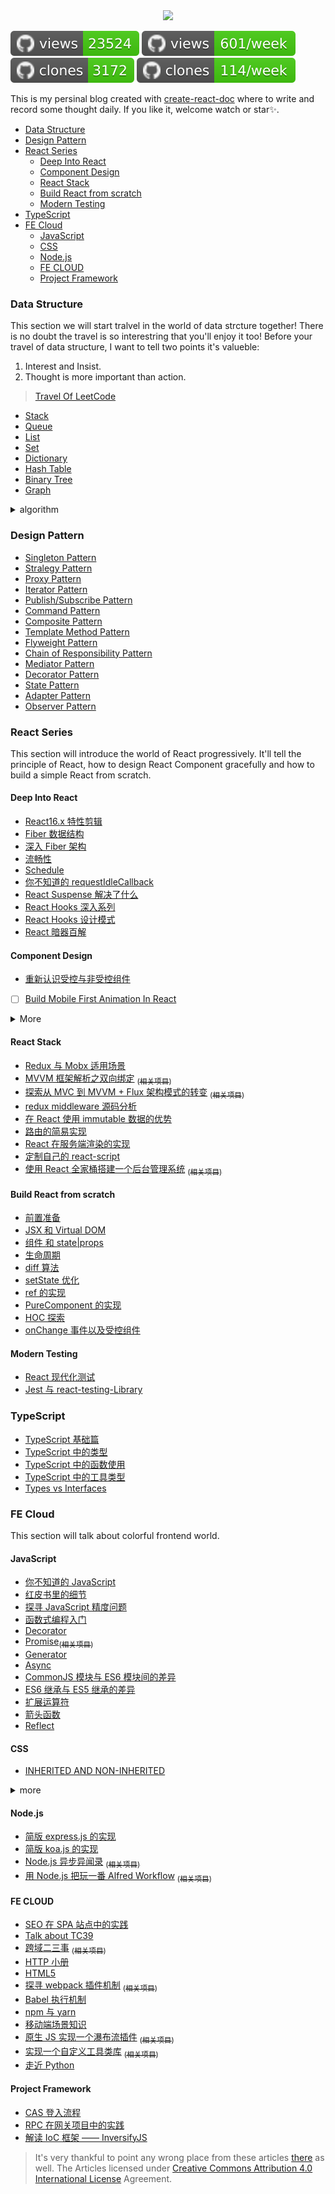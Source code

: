 <div align="center">
  <a href="http://muyunyun.cn/blog"><img src="http://with.muyunyun.cn/ec330b8ac2175c828be41f446f9f9619.jpg" /></a>
</div>

![views](https://raw.githubusercontent.com/MuYunyun/blog/traffic/traffic-blog/views.svg)
![views](https://raw.githubusercontent.com/MuYunyun/blog/traffic/traffic-blog/views_per_week.svg)
![clones](https://raw.githubusercontent.com/MuYunyun/blog/traffic/traffic-blog/clones.svg)
![clones](https://raw.githubusercontent.com/MuYunyun/blog/traffic/traffic-blog/clones_per_week.svg)

This is my persinal blog created with <a href="https://github.com/MuYunyun/create-react-doc" target="_blank">create-react-doc</a> where to write and record some thought daily. If you like it, welcome watch or star✨.

- [Data Structure](#data-structure)
- [Design Pattern](#design-pattern)
- [React Series](#react-series)
  - [Deep Into React](#deep-into-react)
  - [Component Design](#component-design)
  - [React Stack](#react-stack)
  - [Build React from scratch](#build-react-from-scratch)
  - [Modern Testing](#modern-testing)
- [TypeScript](#typescript)
- [FE Cloud](#fe-cloud)
  - [JavaScript](#javascript)
  - [CSS](#css)
  - [Node.js](#nodejs)
  - [FE CLOUD](#fe-cloud-1)
  - [Project Framework](#project-framework)

### Data Structure

This section we will start tralvel in the world of data strcture together! There is no doubt the travel is so interestring that you'll enjoy it too! Before your travel of data structure, I want to tell two points it's valueble:

1. Interest and Insist.
2. Thought is more important than action.

> [Travel Of LeetCode](https://github.com/MuYunyun/blog/blob/main/LeetCode/README.md)

* [Stack](https://github.com/MuYunyun/blog/blob/main/Algorithm/data_structure/stack.md)
* [Queue](https://github.com/MuYunyun/blog/blob/main/Algorithm/data_structure/queue.md)
* [List](https://github.com/MuYunyun/blog/blob/main/Algorithm/data_structure/list.md)
* [Set](https://github.com/MuYunyun/blog/blob/main/Algorithm/data_structure/set.md)
* [Dictionary](https://github.com/MuYunyun/blog/blob/main/Algorithm/data_structure/.md)
* [Hash Table](https://github.com/MuYunyun/blog/blob/main/Algorithm/data_structure/hash_table.md)
* [Binary Tree](https://github.com/MuYunyun/blog/blob/main/Algorithm/data_structure/binary_tree.md)
* [Graph](https://github.com/MuYunyun/blog/blob/main/Algorithm/data_structure/graph.md)

<details>
  <summary>algorithm</summary>

* [Algorithm And Complexy](https://github.com/MuYunyun/blog/blob/main/Algorithm/algorithm/complexy.md)
* [Recursive](https://github.com/MuYunyun/blog/blob/main/Algorithm/algorithm/recursive.md)
* [Binary Search](https://github.com/MuYunyun/blog/blob/main/Algorithm/algorithm/binary_search.md)
* [Greedy Algorithm](https://github.com/MuYunyun/blog/blob/main/Algorithm/algorithm/greedy.md)
* [Dynamic Programming](https://github.com/MuYunyun/blog/blob/main/Algorithm/algorithm/dynamic_programming.md)

**Sort Algorithm**

* [Selection Sort](https://github.com/MuYunyun/blog/blob/main/Algorithm/algorithm/sort/selection_sort.md)
* [Quick Sort](https://github.com/MuYunyun/blog/blob/main/Algorithm/algorithm/sort/quick_sort.md)
* [Merge Sort](https://github.com/MuYunyun/blog/blob/main/Algorithm/algorithm/sort/merge_sort.md)
* [Heap Sort](https://github.com/MuYunyun/blog/blob/main/Algorithm/algorithm/sort/heap_sort.md)

算法是一种思想! 以排序算法为例, 最常见的是在数组中使用排序算法, 但是相同的思想也能用于数组对象, 甚至链表中, 比如链表中实现排序的两道题。

1. [147.Insertion Sort List](https://github.com/MuYunyun/blog/blob/main/BasicSkill/LeetCode/147.Insertion_Sort_List/README.md): insert sort in list;
2. [148.Sort List](https://github.com/MuYunyun/blog/blob/main/BasicSkill/LeetCode/148.Sort_List/README.md): merge sort in list;

</details>

### Design Pattern

* [Singleton Pattern](https://github.com/MuYunyun/blog/blob/main/BasicSkill/设计模式/单例模式.md)
* [Stralegy Pattern](https://github.com/MuYunyun/blog/blob/main/BasicSkill/设计模式/策略模式.md)
* [Proxy Pattern](https://github.com/MuYunyun/blog/blob/main/BasicSkill/设计模式/代理模式.md)
* [Iterator Pattern](https://github.com/MuYunyun/blog/blob/main/BasicSkill/设计模式/迭代器模式.md)
* [Publish/Subscribe Pattern](https://github.com/MuYunyun/blog/blob/main/BasicSkill/设计模式/发布订阅模式.md)
* [Command Pattern](https://github.com/MuYunyun/blog/blob/main/BasicSkill/设计模式/命令模式.md)
* [Composite Pattern](https://github.com/MuYunyun/blog/blob/main/BasicSkill/设计模式/组合模式.md)
* [Template Method Pattern](https://github.com/MuYunyun/blog/blob/main/BasicSkill/设计模式/模板方法模式.md)
* [Flyweight Pattern](https://github.com/MuYunyun/blog/blob/main/BasicSkill/设计模式/享元模式.md)
* [Chain of Responsibility Pattern](https://github.com/MuYunyun/blog/blob/main/BasicSkill/设计模式/职责链模式.md)
* [Mediator Pattern](https://github.com/MuYunyun/blog/blob/main/BasicSkill/设计模式/中介者模式.md)
* [Decorator Pattern](https://github.com/MuYunyun/blog/blob/main/BasicSkill/设计模式/装饰者模式.md)
* [State Pattern](https://github.com/MuYunyun/blog/blob/main/BasicSkill/设计模式/状态模式.md)
* [Adapter Pattern](https://github.com/MuYunyun/blog/blob/main/BasicSkill/设计模式/适配者模式.md)
* [Observer Pattern](https://github.com/MuYunyun/blog/blob/main/BasicSkill/设计模式/观察者模式.md)

### React Series

This section will introduce the world of React progressively. It'll tell the principle of React, how to design React Component gracefully and how to build a simple React from scratch.

#### Deep Into React

* [React16.x 特性剪辑](https://github.com/MuYunyun/blog/blob/main/React/React16.x特性剪辑.md)
* [Fiber 数据结构](https://github.com/MuYunyun/blog/blob/main/React/Fiber数据结构.md)
* [深入 Fiber 架构](https://github.com/MuYunyun/blog/blob/main/React/深入Fiber架构.md)
* [流畅性](https://github.com/MuYunyun/blog/blob/main/React/流畅性.md)
* [Schedule](https://github.com/MuYunyun/blog/blob/main/React/schedule.md)
* [你不知道的 requestIdleCallback](https://github.com/MuYunyun/blog/blob/main/React/你不知道的requestIdleCallback.md)
* [React Suspense 解决了什么](https://github.com/MuYunyun/blog/blob/main/React/suspense解决了什么.md)
* [React Hooks 深入系列](https://github.com/MuYunyun/blog/blob/main/React/React_Hooks深入系列.md)
* [React Hooks 设计模式](https://github.com/MuYunyun/blog/blob/main/React/React_Hooks设计模式.md)
* [React 暗器百解](https://github.com/MuYunyun/blog/blob/main/React/React暗器百解.md)

#### Component Design

* [重新认识受控与非受控组件](https://github.com/MuYunyun/blog/blob/main/React/Component_Design/重新认识受控与非受控组件.md)

- [ ] [Build Mobile First Animation In React](https://github.com/MuYunyun/blog/blob/main/React/Component_Design/build_mobile_first_animation.md)

<details>
  <summary>More</summary>

* [Button](https://github.com/MuYunyun/blog/blob/main/React/Component_Design/Button.md)
* [Icon](https://github.com/MuYunyun/blog/blob/main/React/Component_Design/Icon.md)
* [Menu](https://github.com/MuYunyun/blog/blob/main/React/Component_Design/Menu.md)
* [Keyboard](https://github.com/MuYunyun/blog/blob/main/React/Component_Design/Keyboard.md)
* [Carousel](https://github.com/MuYunyun/blog/blob/main/React/Component_Design/swipe.md)
* [Tabs](https://github.com/MuYunyun/blog/blob/main/React/Component_Design/Tabs.md)
* [Affix](https://github.com/MuYunyun/blog/blob/main/React/Component_Design/Affix.md)
* [AddressPicker](https://github.com/MuYunyun/blog/blob/main/React/Component_Design/AddressPicker.md)
* [CheckBox](https://github.com/MuYunyun/blog/blob/main/React/Component_Design/CheckBox.md)
* [Form](https://github.com/MuYunyun/blog/blob/main/React/Component_Design/Form.md), [oneForm](https://github.com/MuYunyun/oneForm/issues/1)
* [SearchBar](https://github.com/MuYunyun/blog/blob/main/React/Component_Design/SearchBar.md)
* [Modal](https://github.com/MuYunyun/blog/blob/main/React/Component_Design/modal.md)
* [TextArea](https://github.com/MuYunyun/blog/blob/main/React/Component_Design/TextArea.md)
* [主题色替换方案](https://github.com/MuYunyun/blog/blob/main/React/Component_Design/主题色替换方案.md)
* [移动端组件测试指北](https://github.com/MuYunyun/blog/blob/main/React/Component_Design/移动端组件测试指北.md)

- [ ] [组件设计实践](https://github.com/MuYunyun/blog/blob/main/React/Component_Design/组件开发实践.md)

</details>

#### React Stack

* [Redux 与 Mobx 适用场景](https://github.com/MuYunyun/blog/blob/main/React/相关技术栈/Redux与Mobx适用场景.md)
* [MVVM 框架解析之双向绑定](https://github.com/MuYunyun/FeCloud/issues/11) <a href='https://github.com/MuYunyun/mvvm' target="_blank"><sub>(相关项目)</sub></a>
* [探索从 MVC 到 MVVM + Flux 架构模式的转变](https://github.com/MuYunyun/blog/issues/14) <a href='https://github.com/MuYunyun/stateManage' target="_blank"><sub>(相关项目)</sub></a>
* [redux middleware 源码分析](https://github.com/MuYunyun/blog/issues/15)
* [在 React 使用 immutable 数据的优势](https://github.com/MuYunyun/blog/blob/main/React/在react使用immutable数据的优势.md)
* [路由的简易实现](https://github.com/MuYunyun/blog/blob/main/React/router的简易实现.md)
* [React 在服务端渲染的实现](https://github.com/MuYunyun/blog/issues/4)
* [定制自己的 react-script](https://github.com/MuYunyun/blog/blob/main/React/定制自己的react-script.md)
* [使用 React 全家桶搭建一个后台管理系统](https://github.com/MuYunyun/blog/issues/3)
<a href='https://github.com/MuYunyun/reactSPA' target="_blank"><sub>(相关项目)</sub></a>

#### Build React from scratch

* [前置准备](https://github.com/MuYunyun/blog/blob/main/React/从0到1实现React/0.前置准备.md)
* [JSX 和 Virtual DOM](https://github.com/MuYunyun/blog/blob/main/React/从0到1实现React/1.JSX和虚拟DOM.md)
* [组件 和 state|props](https://github.com/MuYunyun/blog/blob/main/React/从0到1实现React/2.2.组件和state与props.md)
* [生命周期](https://github.com/MuYunyun/blog/blob/main/React/从0到1实现React/3.生命周期.md)
* [diff 算法](https://github.com/MuYunyun/blog/blob/main/React/从0到1实现React/4.diff算法.md)
* [setState 优化](https://github.com/MuYunyun/blog/blob/main/React/从0到1实现React/5.setState.md)
* [ref 的实现](https://github.com/MuYunyun/blog/blob/main/React/从0到1实现React/6.ref.md)
* [PureComponent 的实现](https://github.com/MuYunyun/blog/blob/main/React/从0到1实现React/7.PureComponent.md)
* [HOC 探索](https://github.com/MuYunyun/blog/blob/main/React/从0到1实现React/8.HOC探索.md)
* [onChange 事件以及受控组件](https://github.com/MuYunyun/blog/blob/main/React/从0到1实现React/9.onChange事件以及受控组件.md)

#### Modern Testing

* [React 现代化测试](https://github.com/MuYunyun/blog/blob/main/React/测试/React现代化测试.md)
* [Jest 与 react-testing-Library](https://github.com/MuYunyun/blog/blob/main/React/测试/Jest与ReactTestingLibrary.md)

### TypeScript

* [TypeScript 基础篇](https://github.com/MuYunyun/blog/blob/main/TypeScript/README.md)
* [TypeScript 中的类型](https://github.com/MuYunyun/blog/blob/main/TypeScript/Types.md)
* [TypeScript 中的函数使用](https://github.com/MuYunyun/blog/blob/main/TypeScript/More_On_Functions.md)
* [TypeScript 中的工具类型](https://github.com/MuYunyun/blog/blob/main/TypeScript/Utility_Types.md)
* [Types vs Interfaces](https://github.com/MuYunyun/blog/blob/main/TypeScript/Types_vs_Interfaces.md)

### FE Cloud

This section will talk about colorful frontend world.

#### JavaScript

* [你不知道的 JavaScript](https://github.com/MuYunyun/blog/issues/2)
* [红皮书里的细节](https://github.com/MuYunyun/blog/blob/main/BasicSkill/basis/二刷高程.md)
* [探寻 JavaScript 精度问题](https://github.com/MuYunyun/blog/blob/main/BasicSkill/basis/探寻JavaScript精度问题.md)
* [函数式编程入门](https://github.com/MuYunyun/blog/blob/main/BasicSkill/编程范式/函数式编程入门.md)
* [Decorator](https://github.com/MuYunyun/blog/blob/main/BasicSkill/readES6/装饰器.md)
* [Promise](https://github.com/MuYunyun/blog/blob/main/BasicSkill/readES6/Promise.md)<a href='https://github.com/MuYunyun/repromise' target="_blank"><sub>(相关项目)</sub></a>
* [Generator](https://github.com/MuYunyun/blog/blob/main/BasicSkill/readES6/Generator.md)
* [Async](https://github.com/MuYunyun/blog/blob/main/BasicSkill/readES6/Async.md)
* [CommonJS 模块与 ES6 模块间的差异](https://github.com/MuYunyun/blog/blob/main/BasicSkill/readES6/模块.md)
* [ES6 继承与 ES5 继承的差异](https://github.com/MuYunyun/blog/blob/main/BasicSkill/readES6/继承.md)
* [扩展运算符](https://github.com/MuYunyun/blog/blob/main/BasicSkill/readES6/扩展运算符.md)
* [箭头函数](https://github.com/MuYunyun/blog/blob/main/BasicSkill/readES6/箭头函数.md)
* [Reflect](https://github.com/MuYunyun/blog/blob/main/BasicSkill/readES6/Reflect.md)

#### CSS

* [INHERITED AND NON-INHERITED](https://github.com/MuYunyun/blog/blob/main/BasicSkill/css/INHERITED_AND_NON-INHERITED.md)

<details>
  <summary>more</summary>

* [水平布局解决方案](https://github.com/MuYunyun/blog/blob/main/BasicSkill/basis/水平布局解决方案.md)
* [聊聊 BFC](https://github.com/MuYunyun/blog/blob/main/BasicSkill/css/聊聊BFC.md)
* [过渡与动画](https://github.com/MuYunyun/blog/blob/main/BasicSkill/css/css小书/过渡与动画.md)

</details>

#### Node.js

* [简版 express.js 的实现](http://muyunyun.cn/blog/BasicSkill/node/implement_express.js)
* [简版 koa.js 的实现](http://muyunyun.cn/blog/#/BasicSkill/node/implement_koa.js)
* [Node.js 异步异闻录](https://github.com/MuYunyun/blog/issues/7)
<a href='https://github.com/MuYunyun/demos-of-node.js' target="_blank"><sub>(相关项目)</sub></a>
* [用 Node.js 把玩一番 Alfred Workflow](https://github.com/MuYunyun/blog/issues/6) <a href='https://github.com/MuYunyun/commonSearch' target="_blank"><sub>(相关项目)</sub></a>

#### FE CLOUD

* [SEO 在 SPA 站点中的实践](https://github.com/MuYunyun/blog/blob/main/FeCloud/seo_in_spa_site.md)
* [Talk about TC39](https://github.com/MuYunyun/blog/blob/main/FeCloud/tc39.md)
* [跨域二三事](https://github.com/MuYunyun/blog/blob/main/BasicSkill/http/cross-domain.md) <a href='https://github.com/MuYunyun/cross-domain' target="_blank"><sub>(相关项目)</sub></a>
* [HTTP 小册](https://github.com/MuYunyun/blog/blob/main/BasicSkill/http/http.md)
* [HTML5](https://github.com/MuYunyun/blog/blob/main/BasicSkill/basis/HTML5.md)
* [探寻 webpack 插件机制](https://github.com/MuYunyun/blog/blob/main/FeCloud/探寻webpack插件机制.md) <a href='https://github.com/MuYunyun/analyze-webpack-plugin' target="_blank"><sub>(相关项目)</sub></a>
* [Babel 执行机制](https://github.com/MuYunyun/blog/blob/main/FeCloud/babel执行机制.md)
* [npm 与 yarn](https://github.com/MuYunyun/blog/tree/main/FeCloud/yarn)
* [移动端场景知识](https://github.com/MuYunyun/blog/blob/main/BasicSkill/basis/移动端场景知识.md)
* [原生 JS 实现一个瀑布流插件](https://github.com/MuYunyun/FeCloud/issues/12) <a href='https://github.com/MuYunyun/waterfall' target="_blank"><sub>(相关项目)</sub></a>
* [实现一个自定义工具类库](https://github.com/MuYunyun/blog/issues/9) <a href='https://github.com/MuYunyun/diana' target="_blank"><sub>(相关项目)</sub></a>
* [走近 Python](https://github.com/MuYunyun/blog/issues/8)

#### Project Framework

* [CAS 登入流程](https://github.com/MuYunyun/blog/blob/main/BasicSkill/project_framework/CAS登入流程.md)
* [RPC 在网关项目中的实践](https://github.com/MuYunyun/blog/blob/main/BasicSkill/project_framework/RPC在点我达网关的实践一.md)
* [解读 IoC 框架 —— InversifyJS](https://github.com/MuYunyun/blog/blob/main/BasicSkill/project_framework/解读IoC框架InversifyJS.md)

> It's very thankful to point any wrong place from these articles [there](https://github.com/MuYunyun/blog/issues/new) as well. The Articles licensed under [Creative Commons Attribution 4.0 International License](https://creativecommons.org/licenses/by/4.0/deed.en) Agreement.
